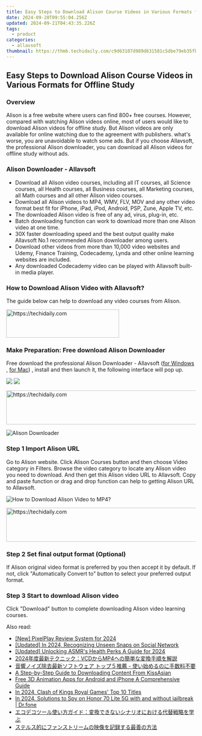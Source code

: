 ```yaml
---
title: Easy Steps to Download Alison Course Videos in Various Formats for Offline Study
date: 2024-09-20T09:55:04.256Z
updated: 2024-09-21T04:43:35.226Z
tags:
  - product
categories:
  - allavsoft
thumbnail: https://thmb.techidaily.com/c9d63107d989d631581c5dbe79eb35fbfb926a1d51af5b4f90784c648af3957e.png
---
```


## Easy Steps to Download Alison Course Videos in Various Formats for Offline Study

### Overview

Alison is a free website where users can find 800+ free courses. However, compared with watching Alison videos online, most of users would like to download Alison videos for offline study. But Alison videos are only available for online watching due to the agreement with publishers. what's worse, you are unavoidable to watch some ads. But if you choose Allavsoft, the professional Alison downloader, you can download all Alison videos for offline study without ads.

### Alison Downloader - Allavsoft

* Download all Alison video courses, including all IT courses, all Science courses, all Health courses, all Business courses, all Marketing courses, all Math courses and all other Alison video courses.
* Download all Alison videos to MP4, WMV, FLV, MOV and any other video format best fit for iPhone, iPad, iPod, Android, PSP, Zune, Apple TV, etc.
* The downloaded Alison video is free of any ad, virus, plug-in, etc.
* Batch downloading function can work to download more than one Alison video at one time.
* 30X faster downloading speed and the best output quality make Allavsoft No.1 recommended Alison downloader among users.
* Download other videos from more than 10,000 video websites and Udemy, Finance Training, Codecademy, Lynda and other online learning websites are included.
* Any downloaded Codecademy video can be played with Allavsoft built-in media player.

### How to Download Alison Video with Allavsoft?

The guide below can help to download any video courses from Alison.

<!-- affiliate ads begin -->
<a href="https://25home.pxf.io/c/5597632/2148643/16836" target="_top" id="2148643">
  <img src="//a.impactradius-go.com/display-ad/16836-2148643" border="0" alt="https://techidaily.com" width="300" height="75"/>
</a>
<img height="0" width="0" src="https://25home.pxf.io/i/5597632/2148643/16836" style="position:absolute;visibility:hidden;" border="0" />
<!-- affiliate ads end -->

### Make Preparation: Free download Alison Downloader

Free download the professional Alison Downloader - Allavsoft ([for Windows](https://tools.techidaily.com/allavsoft/products/) , [for Mac](https://tools.techidaily.com/allavsoft/products/)) , install and then launch it, the following interface will pop up.

[![](https://www.allavsoft.com/how-to/../images/how-to/free-download-win.jpg)](https://tools.techidaily.com/allavsoft/products/) [![](https://www.allavsoft.com/how-to/../images/how-to/free-download-mac.jpg)](https://tools.techidaily.com/allavsoft/products/)

<!-- affiliate ads begin -->
<a href="https://aligracehair.sjv.io/c/5597632/2080347/19272" target="_top" id="2080347">
  <img src="//a.impactradius-go.com/display-ad/19272-2080347" border="0" alt="https://techidaily.com" width="728" height="90"/>
</a>
<img height="0" width="0" src="https://aligracehair.sjv.io/i/5597632/2080347/19272" style="position:absolute;visibility:hidden;" border="0" />
<!-- affiliate ads end -->

![Alison Downloader](https://www.allavsoft.com/how-to/../images/allavsoft/screen-shot-600.jpg)

### Step 1 Import Alison URL

Go to Alison website. Click Alison Courses button and then choose Video category in Filters. Browse the video category to locate any Alison video you need to download. And then get this Alison video URL to Allavsoft. Copy and paste function or drag and drop function can help to getting Alison URL to Allavsoft.

![How to Download Alison Video to MP4?](https://www.allavsoft.com/how-to/../images/how-to/download-rtmp-video/download-rtmp-video.jpg)

<!-- affiliate ads begin -->
<a href="https://aligracehair.sjv.io/c/5597632/2115921/19272" target="_top" id="2115921">
  <img src="//a.impactradius-go.com/display-ad/19272-2115921" border="0" alt="https://techidaily.com" width="728" height="90"/>
</a>
<img height="0" width="0" src="https://aligracehair.sjv.io/i/5597632/2115921/19272" style="position:absolute;visibility:hidden;" border="0" />
<!-- affiliate ads end -->

### Step 2 Set final output format (Optional)

If Alison original video format is preferred by you then accept it by default. If not, click "Automatically Convert to" button to select your preferred output format.

### Step 3 Start to download Alison video

Click "Download" button to complete downloading Alison video learning courses.

<ins class="adsbygoogle"
     style="display:block"
     data-ad-format="autorelaxed"
     data-ad-client="ca-pub-7571918770474297"
     data-ad-slot="1223367746"></ins>

<ins class="adsbygoogle"
     style="display:block"
     data-ad-client="ca-pub-7571918770474297"
     data-ad-slot="8358498916"
     data-ad-format="auto"
     data-full-width-responsive="true"></ins>

<span class="atpl-alsoreadstyle">Also read:</span>
<div><ul>
<li><a href="https://screen-video-capture.techidaily.com/new-pixelplay-review-system-for-2024/"><u>[New] PixelPlay Review System for 2024</u></a></li>
<li><a href="https://snapchat-videos.techidaily.com/updated-in-2024-recognizing-unseen-snaps-on-social-network/"><u>[Updated] In 2024, Recognizing Unseen Snaps on Social Network</u></a></li>
<li><a href="https://fox-helps.techidaily.com/updated-unlocking-asmrs-health-perks-a-guide-for-2024/"><u>[Updated] Unlocking ASMR's Health Perks A Guide for 2024</u></a></li>
<li><a href="https://win-trending.techidaily.com/2024vcdmp4/"><u>2024年度最新テクニック：VCDからMP4への簡単な変換手順を解説</u></a></li>
<li><a href="https://win-trending.techidaily.com/6zplusz6zplus44oo44kk44k66zmk5y675pya5paw44k944ov44oi44km44kn44kiioodioodgplusodlplusplus8leaoqoiwpiatios9vplusobhowniplusocgeociplusobruobqplusajiplusavsoa21/"><u>音響ノイズ除去最新ソフトウェア トップ５推薦 - 使い始めるのに手数料不要</u></a></li>
<li><a href="https://win-trending.techidaily.com/a-step-by-step-guide-to-downloading-content-from-kissasian/"><u>A Step-by-Step Guide to Downloading Content From KissAsian</u></a></li>
<li><a href="https://ai-vdieo-software.techidaily.com/free-3d-animation-apps-for-android-and-iphone-a-comprehensive-guide/"><u>Free 3D Animation Apps for Android and iPhone A Comprehensive Guide</u></a></li>
<li><a href="https://remote-screen-capture.techidaily.com/in-2024-clash-of-kings-royal-games-top-10-titles/"><u>In 2024, Clash of Kings Royal Games' Top 10 Titles</u></a></li>
<li><a href="https://android-location-track.techidaily.com/in-2024-solutions-to-spy-on-honor-70-lite-5g-with-and-without-jailbreak-drfone-by-drfone-virtual-android/"><u>In 2024, Solutions to Spy on Honor 70 Lite 5G with and without jailbreak | Dr.fone</u></a></li>
<li><a href="https://win-trending.techidaily.com/44ko44kz44oh44kz44oe44o844or5l244ge5pa544ks44kk44oj77ya5asj5oplusb44gn44gn44gq44ge44k344ok44oq44kq44gr44gk44gr44kl5luj5pu5oim55wl44ks5a2m44g2/"><u>エコデコツール使い方ガイド：変換できないシナリオにおける代替戦略を学ぶ</u></a></li>
<li><a href="https://win-trending.techidaily.com/44k544og44or44k555qe44gr44ov44kh44oz44k544oi44oq44o844og44gu5pig5yop44ks6kiy6yyy44gz44kl5pya5zae44gu5pa55rov/"><u>ステルス的にファンストリームの映像を記録する最善の方法</u></a></li>
</ul></div>

